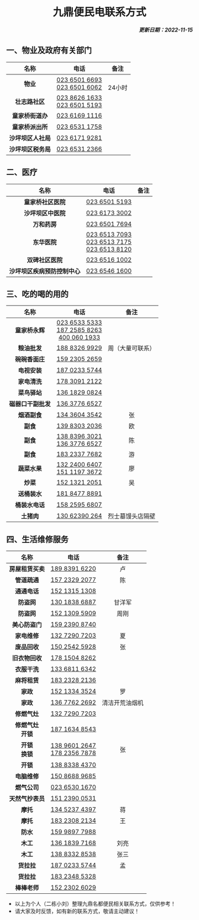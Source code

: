 <center>

# 九鼎便民电联系方式
</center>

<div align="right"> 

***更新日期：2022-11-15***
</div>

## 一、物业及政府有关部门
|名称|电话|备注|
|:-:|:-:|:-:|
|**物业**|<a href="tel:02365016693">023 6501 6693</a><br><a href="tel:02365016062">023 6501 6062  </a>|<br>24小时|
|**壮志路社区**|<a href="tel:02386261633">023 8626 1633</a><br><a href="tel:02365015193">023 6501 5193</a>|
|**童家桥街道办**|<a href="tel:02361691116">023 6169 1116</a>||
|**童家桥派出所**|<a href="tel:023 6531 1758">023 6531 1758</a>||
|**沙坪坝区人社局**|<a href="tel:023 6171 9281">023 6171 9281</a>||	
|**沙坪坝区税务局**|<a href="tel:023 6531 2366">023 6531 2366</a>||		
## 二、医疗
|名称|电话|备注|
|:-:|:-:|:-:|
|**童家桥社区医院**|<a href="tel:023 6501 5193">023 6501 5193</a>||
|**沙坪坝区中医院**|<a href="tel:023 6173 3002">023 6173 3002</a>||
|**万和药房**|<a href="tel:023 6501 7694">023 6501 7694</a>||	
|**东华医院**|<a href="tel:023 6513 7093">023 6513 7093</a><br><a href="tel:023 6513 7175">023 6513 7175</a><br><a href="tel:023 6513 8120">023 6513 8120</a>||		
|**双碑社区医院**|<a href="tel:023 6516 1002">023 6516 1002</a>||	
|**沙坪坝区疾病预防控制中心**|<a href="tel:023 6546 1600">023 6546 1600</a>||		

## 三、吃的喝的用的
|名称|电话|备注|
|:-:|:-:|:-:|
|**童家桥永辉**|<a href="tel:023 6533 5333">023 6533 5333</a><br><a href="tel:187 2585 8263">187 2585 8263</a><br><a href="tel:40 0060 1933">400 060 1933</a>||
|**粮油批发**|<a href="tel:188 8326 9929">188 8326 9929</a>|周（大量可联系）|	
|**碗碗香面庄**|<a href="tel:159 2305 2659">159 2305 2659</a>||	
|**电视安装**|<a href="tel:187 0233 5744">187 0233 5744</a>||	
|**家电清洗**|<a href="tel:178 3091 2122">178 3091 2122</a>||
|**菜鸟驿站**|<a href="tel:136 1829 0824">136 1829 0824</a>||
|**磁器口干副批发**|<a href="tel:136 3776 6527">136 3776 6527</a>||	
|**烟酒副食**|<a href="tel:134 3604 3542">134 3604 3542</a>|张|		
|**副食**|<a href="tel:139 8303 2036">139 8303 2036</a>|欧|	
|**副食**|<a href="tel:138 8396 3021">138 8396 3021</a><br><a href="tel:136 3776 6527">136 3776 6527</a>|陈|	
|**副食**|<a href="tel:183 2337 7682">183 2337 7682</a>|游|	
|**蔬菜水果**|<a href="tel:132 2400 6407">132 2400 6407</a><br><a href="tel:151 1197 3672">151 1197 3672</a>|廖|		
|**炒菜**|<a href="tel:152 1321 2051">152 1321 2051</a>|吴|	
|**送桶装水**|<a href="tel:181 8477 8891">181 8477 8891</a>||
|**桶装水电话**|<a href="tel:158 2595 6807">158 2595 6807</a>||
|**土猪肉**|<a href="tel:130 6239 0264">130 62390 264</a>|烈士墓馒头店隔壁|	
  	
	


## 四、生活维修服务
|名称|电话|备注|
|:-:|:-:|:-:|
|**房屋租赁买卖**|<a href="tel:189 8391 6220">189 8391 6220</a>|卢|		
|**管道疏通**|<a href="tel:157 2329 2077">157 2329 2077</a>|陈|		
|**通通电话**|<a href="tel:152 1315 1308">152 1315 1308</a>||			
|**防盗网**|<a href="tel:130 1838 6887">130 1838 6887</a>|甘洋军|	
|**防盗网**|<a href="tel:152 1309 59097">152 1309 5909</a>|周刚|		
|**美心防盗门**|<a href="tel:159 2390 8740">159 2390 8740</a>||		
|**家电维修**|<a href="tel:132 7290 7203">132 7290 7203</a>|夏|			
|**废品回收**|<a href="tel:150 2542 5928">150 2542 5928</a>|张|	
|**旧衣物回收**|<a href="tel:178 1504 8262">178 1504 8262</a>||	
|**衣服干洗**|<a href="tel:133 6811 6342">133 6811 6342</a>||	
|**麻将租赁**|<a href="tel:183 2328 2136">183 2328 2136</a>||	
|**家政**|<a href="tel:152 1334 3524">152 1334 3524</a>|罗|		
|**家政**|<a href="tel:136 7762 2692">136 7762 2692</a>|清洁开荒油烟机|	
|**修燃气灶**|<a href="tel:132 7290 7203">132 7290 7203</a>||	
|**修燃气灶<br>开锁**|<a href="tel:187 1634 8543">187 1634 8543</a>||		
|**开锁<br>换锁**|<a href="tel:138 9601 2647">138 9601 2647</a><br><a href="tel:178 2356 7878">178 2356 7878</a>|张|	
|**开锁**|<a href="tel:138 8338 4370">138 8338 4370</a>||
|**电脑维修**|<a href="tel:150 8688 9685">150 8688 9685</a>||
|**燃气公司**|<a href="tel:023 6530 1670">023 6530 1670</a>||
|**天然气抄表员**|<a href="tel:151 2390 0531">151 2390 0531</a>||
|**摩托**|<a href="tel:134 5237 4397">134 5237 4397</a>|蒋|
|**摩托**|<a href="tel:183 2308 2134">183 2308 2134</a>|王|
|**防水**|<a href="tel:159 9897 7988">159 9897 7988</a>||
|**木工**|<a href="tel:136 1839 7168">136 1839 7168</a>|刘亮|	
|**木工**|<a href="tel:138 8332 8538">138 8332 8538</a>|张三|
|**货拉拉**|<a href="tel:187 0233 5744">187 0233 5744</a>|孟|
|**货拉拉**|<a href="tel:183 2348 5328">183 2348 5328</a>||	
|**棒棒老师**|<a href="tel:152 2302 6029">152 2302 6029</a>||	

	


- 以上为个人（二栋小刘）整理九鼎名都便民相关联系方式，仅供参考！
- 请大家及时反馈，如有新的联系方式，敬请主动建议！		